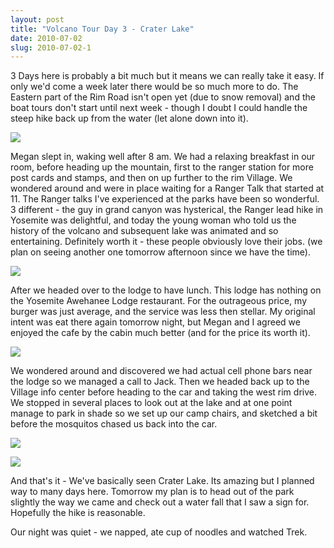 ```yaml
---
layout: post
title: "Volcano Tour Day 3 - Crater Lake"
date: 2010-07-02
slug: 2010-07-02-1
---
```


3 Days here is probably a bit much but it means we can really take it easy.  If only we&apos;d come a week later there would be so much more to do.  The Eastern part of the Rim Road isn&apos;t open yet (due to snow removal) and the boat tours don&apos;t start until next week - though I doubt I could handle the steep hike back up from the water (let alone down into it).  

 ![](/visible-light/images/assets/IMG_1505-thumb-600x450-32.jpg) 

Megan slept in, waking well after 8 am.  We had a relaxing breakfast in our room, before heading up the mountain, first to the ranger station for more post cards and stamps, and then on up further to the rim Village.  We wondered around and were in place waiting for a Ranger Talk that started at 11.  The Ranger talks I&apos;ve experienced at the parks have been so wonderful.  3 different - the guy in grand canyon was hysterical, the Ranger lead hike in Yosemite was delightful, and today the young woman who told us the history of the volcano and subsequent lake was animated and so entertaining.  Definitely worth it - these people obviously love their jobs.    (we plan on seeing another one tomorrow afternoon since we have the time).

 ![](/visible-light/images/assets/IMG_1507-thumb-600x800-35.jpg) 

After we headed over to the lodge to have lunch.  This lodge has nothing on the Yosemite Awehanee Lodge restaurant.  For the outrageous price, my burger was just average, and the service was less then stellar.  My original intent was eat there again tomorrow night, but Megan and I agreed we enjoyed the cafe by the cabin much better (and for the price its worth it).

 ![](/visible-light/images/assets/IMG_1510-thumb-600x450-38.jpg) 

We wondered around and discovered we had actual cell phone bars near the lodge so we managed a call to Jack.  Then we headed back up to the Village info center before heading to the car and taking the west rim drive.  We stopped in several places to look out at the lake and at one point manage to park in shade so we set up our camp chairs, and sketched a bit before the mosquitos chased us back into the car.    

 ![](/visible-light/images/assets/IMG_1522-thumb-600x450-41.jpg) 

 ![](/visible-light/images/assets/IMG_1528-thumb-600x800-44.jpg) 

And that&apos;s it - We&apos;ve basically seen Crater Lake.  Its amazing but I planned way to many days here.      Tomorrow my plan is to head out of the park slightly the way we came and check out a water fall that I saw a sign for.  Hopefully the hike is reasonable.  

Our night was quiet - we napped, ate cup of noodles and watched Trek.  <br />
